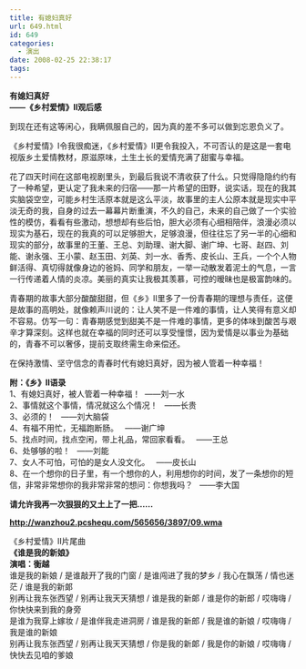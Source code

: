 ```yaml
---
title: 有媳妇真好
url: 649.html
id: 649
categories:
  - 演出
date: 2008-02-25 22:38:17
tags:
---
```


**有媳妇真好  
——《乡村爱情》Ⅱ观后感**

  
到现在还有这等闲心，我瞒佩服自己的，因为真的差不多可以做到忘恩负义了。  
  
《乡村爱情》Ⅰ令我很痴迷，《乡村爱情》Ⅱ更令我投入，不可否认的是这是一套电视版乡土爱情教材，原滋原味，土生土长的爱情充满了甜蜜与幸福。  
  
花了四天时间在这部电视剧里头，到最后我说不清收获了什么。只觉得隐隐约约有了一种希望，更认定了我未来的归宿——那一片希望的田野，说实话，现在的我其实脑袋空空，可能乡村生活原本就是这么平淡，故事里的主人公原本就是现实中平淡无奇的我，自身的过去一幕幕片断重演，不久的自己，未来的自己做了一个实验性的模仿，看看有些激动，想想却有些后怕，胆大必须有心细相陪伴，浪漫必须以现实为基石，现在的我真的可以足够胆大，足够浪漫，但往往忘了另一半的心细和现实的部分，故事里的王董、王总、刘助理、谢大脚、谢广坤、七哥、赵四、刘能、谢永强、王小蒙、赵玉田、刘英、刘一水、香秀、皮长山、王兵，一个个人物鲜活得、真切得就像身边的爸妈、同学和朋友，一举一动散发着泥土的气息，一言一行传递着人情的炎凉。美丽的真实让我极其羡慕，可控的暧昧也是极富韵味的。  
  
青春期的故事大部分酸酸甜甜，但《乡》Ⅱ里多了一份青春期的理想与责任，这便是故事的高明处，就像赖声川说的：让人笑不是一件难的事情，让人笑得有意义却不容易。仿写一句：青春期感觉到甜美不是一件难的事情，更多的体味到酸苦与艰辛才算深刻。这样也就在幸福的同时还可以享受憧憬，因为爱情是以事业为基础的，青春不可以奢侈，提前支取终需生命来偿还。  
  
在保持激情、坚守信念的青春时代有媳妇真好，因为被人管着一种幸福！  
  
  
**附：《乡》Ⅱ语录**  
1、有媳妇真好，被人管着一种幸福！  ——刘一水  
2、事情就这个事情，情况就这么个情况！   ——长贵  
3、必须的！   ——刘大脑袋  
4、有福不用忙，无福跑断肠。   ——谢广坤  
5、找点时间，找点空闲，带上礼品，常回家看看。   ——王总  
6、处够够的啦！   ——刘能  
7、女人不可怕，可怕的是女人没文化。   ——皮长山  
8、在一个想你的日子里，有一个想你的人，利用想你的时间，发了一条想你的短信，非常非常想你的我非常非常的想问：你想我吗？   ——李大国  
  
**请允许我再一次狠狠的又土上了一把……**  
  
**http://wanzhou2.pcshequ.com/565656/3897/09.wma**  
  
《乡村爱情》Ⅱ片尾曲  
**《谁是我的新娘》  
演唱：衡越**  
谁是我的新娘 / 是谁敲开了我的门窗 / 是谁闯进了我的梦乡 / 我心在飘荡 / 情也迷茫 / 谁是我的新郞  
别再让我东张西望 / 别再让我天天猜想 / 谁是我的新郞 / 谁是你的新郎 / 哎嗨嗨 / 你快快来到我的身旁  
是谁为我穿上嫁妆 / 是谁伴我走进洞房 / 谁是我的新郎 / 我是谁的新娘 / 哎嗨嗨 / 我是谁的新娘  
别再让我东张西望 / 别再让我天天猜想 / 你是我的新郞 / 我是你的新娘 / 哎嗨嗨 / 快快去见咱的爹娘